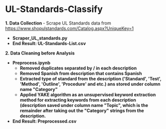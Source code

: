 # UL-Standards-Classify


<b> 1. Data Collection </b>- Scrape UL Standards data from https://www.shopulstandards.com/Catalog.aspx?UniqueKey=1 <br>
 - <b> Scraper_UL_standards.py <br><b>
 - <b> End Result: UL-Standards-List.csv <b>
 
  
<b> 2. Data Cleaning before Analysis <b> <br>
- Preprocess.ipynb <br> 
  - Removed duplicates separated by / in each description
  - Removed Spanish from description that contains Spanish 
  - Extracted type of standard from the description ('Standard', 'Test', 'Method', 'Outline', 'Procedure' and etc.) ans stored under column name "Category"
  - Applied YAKE algorithm as an unsupervised keyword extraction method for extracting keywords from each description (description saved under column name "Topic", which is the remainder after taking out the "Category" strings from the description. 
- End Result: Preprocessed.csv


  


